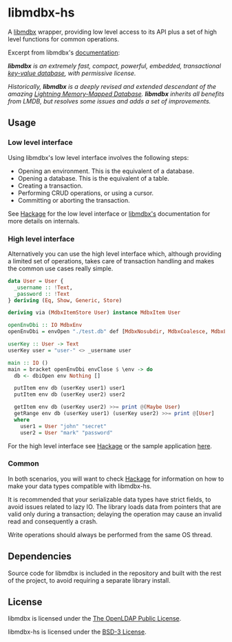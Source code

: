 # libmdbx-hs

A [libmdbx](https://github.com/erthink/libmdbx) wrapper, providing low level
access to its API plus a set of high level functions for common operations.

Excerpt from libmdbx's [documentation](https://github.com/erthink/libmdbx):

_**libmdbx** is an extremely fast, compact, powerful, embedded,
transactional [key-value database](https://en.wikipedia.org/wiki/Key-value_database),
with permissive license._

_Historically, **libmdbx** is a deeply revised and extended descendant of the amazing
[Lightning Memory-Mapped Database](https://en.wikipedia.org/wiki/Lightning_Memory-Mapped_Database).
**libmdbx** inherits all benefits from _LMDB_, but resolves some issues and adds a set of improvements._

## Usage

### Low level interface

Using libmdbx's low level interface involves the following steps:

- Opening an environment. This is the equivalent of a database.
- Opening a database. This is the equivalent of a table.
- Creating a transaction.
- Performing CRUD operations, or using a cursor.
- Committing or aborting the transaction.

See [Hackage](https://hackage.haskell.org/package/libmdbx-hs/Mdbx-API.html) for
the low level interface or [libmdbx's](https://erthink.github.io/libmdbx)
documentation for more details on internals.

### High level interface

Alternatively you can use the high level interface which, although providing
a limited set of operations, takes care of transaction handling and makes the
common use cases really simple.

```haskell
data User = User {
  _username :: !Text,
  _password :: !Text
} deriving (Eq, Show, Generic, Store)

deriving via (MdbxItemStore User) instance MdbxItem User

openEnvDbi :: IO MdbxEnv
openEnvDbi = envOpen "./test.db" def [MdbxNosubdir, MdbxCoalesce, MdbxLiforeclaim]

userKey :: User -> Text
userKey user = "user-" <> _username user

main :: IO ()
main = bracket openEnvDbi envClose $ \env -> do
  db <- dbiOpen env Nothing []

  putItem env db (userKey user1) user1
  putItem env db (userKey user2) user2

  getItem env db (userKey user2) >>= print @(Maybe User)
  getRange env db (userKey user1) (userKey user2) >>= print @[User]
  where
    user1 = User "john" "secret"
    user2 = User "mark" "password"
```

For the high level interface see [Hackage](https://hackage.haskell.org/package/libmdbx-hs/Mdbx-Database.html)
or the sample application [here](app/Main.hs).

### Common

In both scenarios, you will want to check [Hackage](https://hackage.haskell.org/package/libmdbx-hs/Mdbx-Types.html)
for information on how to make your data types compatible with libmdbx-hs.

It is recommended that your serializable data types have strict fields, to avoid
issues related to lazy IO. The library loads data from pointers that are valid
only during a transaction; delaying the operation may cause an invalid read and
consequently a crash.

Write operations should always be performed from the same OS thread.

## Dependencies

Source code for libmdbx is included in the repository and built with the rest of
the project, to avoid requiring a separate library install.

## License

libmdbx is licensed under the [The OpenLDAP Public License](https://github.com/erthink/libmdbx/blob/master/LICENSE).

libmdbx-hs is licensed under the [BSD-3 License](LICENSE).
